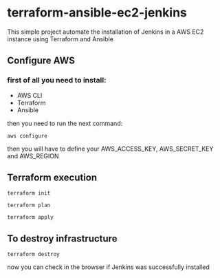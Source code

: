 # terraform-ansible-ec2-jenkins

This simple project automate the installation of Jenkins in a AWS EC2 instance using Terraform and Ansible

## Configure AWS
### first of all you need to install:
  - AWS CLI
  - Terraform
  - Ansible
  
then you need to run the next command:

```aws configure```

then you will have to define your AWS_ACCESS_KEY, AWS_SECRET_KEY and AWS_REGION


## Terraform execution
```terraform init```

```terraform plan```

```terraform apply```

## To destroy infrastructure
```terraform destroy```

now you can check in the browser if Jenkins was successfully installed 